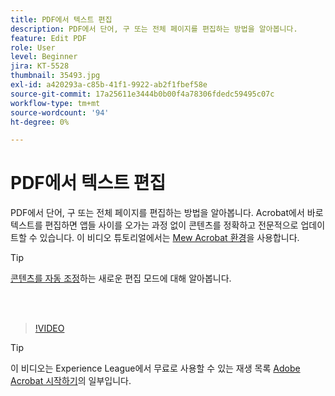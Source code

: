 ```yaml
---
title: PDF에서 텍스트 편집
description: PDF에서 단어, 구 또는 전체 페이지를 편집하는 방법을 알아봅니다.
feature: Edit PDF
role: User
level: Beginner
jira: KT-5528
thumbnail: 35493.jpg
exl-id: a420293a-c85b-41f1-9922-ab2f1fbef58e
source-git-commit: 17a25611e3444b0b00f4a78306fdedc59495c07c
workflow-type: tm+mt
source-wordcount: '94'
ht-degree: 0%

---
```


# PDF에서 텍스트 편집

PDF에서 단어, 구 또는 전체 페이지를 편집하는 방법을 알아봅니다. Acrobat에서 바로 텍스트를 편집하면 앱들 사이를 오가는 과정 없이 콘텐츠를 정확하고 전문적으로 업데이트할 수 있습니다. 이 비디오 튜토리얼에서는 [Mew Acrobat 환경](new-workspace.md)을 사용합니다.

>[!TIP]
>
>[콘텐츠를 자동 조정](auto-adjust-layout.md)하는 새로운 편집 모드에 대해 알아봅니다.

<br> 

>[!VIDEO](https://video.tv.adobe.com/v/3409180?enablevpops&quality=12&learn=on&hidetitle=true&captions=kor)

>[!TIP]
>
>이 비디오는 Experience League에서 무료로 사용할 수 있는 재생 목록 [Adobe Acrobat 시작하기](https://experienceleague.adobe.com/ko/playlists/acrobat-get-started-business-users)의 일부입니다.
